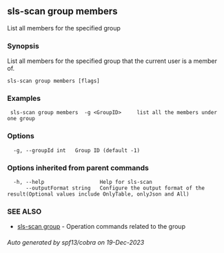 ## sls-scan group members

List all members for the specified group

### Synopsis

List all members for the specified group that the current user is a member of.

```
sls-scan group members [flags]
```

### Examples

```
 sls-scan group members  -g <GroupID>     list all the members under one group
```

### Options

```
  -g, --groupId int   Group ID (default -1)
```

### Options inherited from parent commands

```
  -h, --help                  Help for sls-scan
      --outputFormat string   Configure the output format of the result(Optional values include OnlyTable, onlyJson and All)
```

### SEE ALSO

* [sls-scan group](sls-scan_group.md)	 - Operation commands related to the group

###### Auto generated by spf13/cobra on 19-Dec-2023
